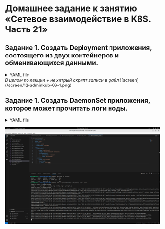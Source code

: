 # Домашнее задание к занятию «Сетевое взаимодействие в K8S. Часть 21»

## Задание 1. Создать Deployment приложения, состоящего из двух контейнеров и обменивающихся данными.

<details>
<summary>YAML file
</summary>

```task
apiVersion: v1
kind: Pod
metadata:
  name: pod-dir
  namespace: lesson5
spec:
  containers:
    - name: busybox
      image: busybox
      command: ["sleep", "3600"]
      volumeMounts:
        - mountPath: "/input"
          name: my-volume
    - name: multitool
      image: wbitt/network-multitool
      volumeMounts:
        - mountPath: "/output"
          name: my-volume
  volumes:
    - name: my-volume
      emptyDir: {}
```
</details>
<i>В целом по лекции + не хитрый скрипт записи в файл</i>
![screen](/screen/12-adminkub-06-1.png)

## Задание 1. Создать DaemonSet приложения, которое может прочитать логи ноды.

<details>
<summary>YAML file
</summary>

```task
apiVersion: v1
kind: Pod
metadata:
  name: task2
  namespace: lesson5
spec:
  containers:
    - name: multitool
      image: wbitt/network-multitool
      volumeMounts:
        - mountPath: "/share"
          name: my-volume
  volumes:
    - name: my-volume
      hostPath:
        path: /var/log
```
</details>

![screen](/screen/12-adminkub-06-2.png)